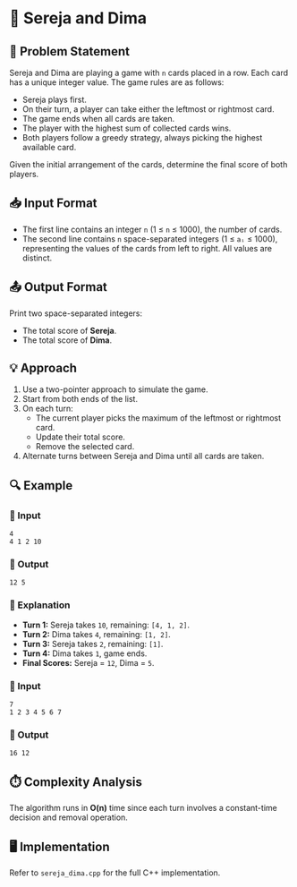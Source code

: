 # 🎴 Sereja and Dima

## 📝 Problem Statement
Sereja and Dima are playing a game with `n` cards placed in a row. Each card has a unique integer value. The game rules are as follows:
- Sereja plays first.
- On their turn, a player can take either the leftmost or rightmost card.
- The game ends when all cards are taken.
- The player with the highest sum of collected cards wins.
- Both players follow a greedy strategy, always picking the highest available card.

Given the initial arrangement of the cards, determine the final score of both players.

## 📥 Input Format
- The first line contains an integer `n` (1 ≤ `n` ≤ 1000), the number of cards.
- The second line contains `n` space-separated integers (1 ≤ `aᵢ` ≤ 1000), representing the values of the cards from left to right. All values are distinct.

## 📤 Output Format
Print two space-separated integers:
- The total score of **Sereja**.
- The total score of **Dima**.

## 💡 Approach
1. Use a two-pointer approach to simulate the game.
2. Start from both ends of the list.
3. On each turn:
   - The current player picks the maximum of the leftmost or rightmost card.
   - Update their total score.
   - Remove the selected card.
4. Alternate turns between Sereja and Dima until all cards are taken.

## 🔍 Example
### 📌 Input
```
4
4 1 2 10
```
### 📌 Output
```
12 5
```

### 📌 Explanation
- **Turn 1:** Sereja takes `10`, remaining: `[4, 1, 2]`.
- **Turn 2:** Dima takes `4`, remaining: `[1, 2]`.
- **Turn 3:** Sereja takes `2`, remaining: `[1]`.
- **Turn 4:** Dima takes `1`, game ends.
- **Final Scores:** Sereja = `12`, Dima = `5`.

### 📌 Input
```
7
1 2 3 4 5 6 7
```
### 📌 Output
```
16 12
```

## ⏱️ Complexity Analysis
The algorithm runs in **O(n)** time since each turn involves a constant-time decision and removal operation.

## 🖥️ Implementation
Refer to `sereja_dima.cpp` for the full C++ implementation.

